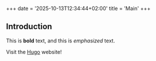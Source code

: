 +++
date = '2025-10-13T12:34:44+02:00'
title = 'Main'
+++

## Introduction

This is **bold** text, and this is *emphasized* text.

Visit the [Hugo](https://gohugo.io) website!